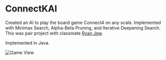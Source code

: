 # ConnectKAI

Created an AI to play the board game Connect4 on any scale. Implemented with Minimax Search, Alpha-Beta Pruning, and Iterative Deepening Search. This was pair project with classmate [Ryan Jew](https://github.com/Kirbybooboo).

Implemented in Java. 


![Game View](/src/connectKAI.PNG)

